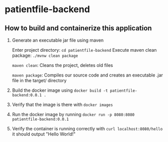 # patientfile-backend
## How to build and containerize this application

1. Generate an executable jar file using maven

    Enter project directory: `cd patientfile-backend`
    Execute maven clean package: `./mvnw clean package`

    `maven clean`: Cleans the project, deletes old files
   
    `maven package`: Compiles our source code and creates an executable .jar file in the target/ directory

3. Build the docker image using `docker build -t patientfile-backend:0.0.1 .`
4. Verify that the image is there with `docker images`
5. Run the docker image by running `docker run -p 8080:8080 patientfile-backend:0.0.1`
6. Verify the container is running correctly with `curl localhost:8080/hello` it should output "Hello World!"
